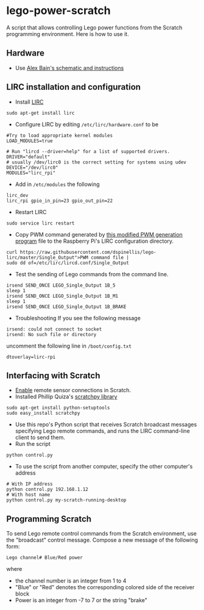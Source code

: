 # lego-power-scratch
A script that allows controlling Lego power functions from the Scratch programming environment.  Here is how to use it.


## Hardware
* Use [Alex Bain's schematic and instructions](http://alexba.in/blog/2013/03/09/raspberrypi-ir-schematic-for-lirc/)

## LIRC installation and configuration
* Install [LIRC](http://www.lirc.org/)
```
sudo apt-get install lirc
```

* Configure LIRC by editing `/etc/lirc/hardware.conf` to be
```
#Try to load appropriate kernel modules
LOAD_MODULES=true

# Run "lircd --driver=help" for a list of supported drivers.
DRIVER="default"
# usually /dev/lirc0 is the correct setting for systems using udev
DEVICE="/dev/lirc0"
MODULES="lirc_rpi"
```
* Add in `/etc/modules` the following
```
lirc_dev
lirc_rpi gpio_in_pin=23 gpio_out_pin=22
```

* Restart LIRC
```
sudo service lirc restart
```

* Copy PWM command generated by [this modified PWM generation program](https://github.com/dspinellis/lego-lirc) file to the Raspberry Pi's LIRC configuration directory.
```
curl https://raw.githubusercontent.com/dspinellis/lego-lirc/master/Single_Output">PWM command file |
sudo dd of=/etc/lirc/lircd.conf/Single_Output
```
* Test  the sending of Lego commands from the command line.
```
irsend SEND_ONCE LEGO_Single_Output 1B_5
sleep 1
irsend SEND_ONCE LEGO_Single_Output 1B_M1
sleep 1
irsend SEND_ONCE LEGO_Single_Output 1B_BRAKE
```

* Troubleshooting
If you see the following message
```
irsend: could not connect to socket
irsend: No such file or directory
```
uncomment the following line in `/boot/config.txt`
```
dtoverlay=lirc-rpi
```

## Interfacing with Scratch</h2>
* [Enable](http://wiki.scratch.mit.edu/wiki/Remote_Sensor_Connections) remote sensor connections in Scratch.
* Installed Phillip Quiza's [scratchpy library](https://github.com/pilliq/scratchpy)
```
sudo apt-get install python-setuptools
sudo easy_install scratchpy
```
* Use this repo's  Python script that receives Scratch broadcast messages specifying Lego remote commands, and runs the LIRC command-line client to send them.
* Run  the script 
```
python control.py
```
* To use the script from another computer, specify the other computer's address
```
# With IP address
python control.py 192.168.1.12
# With host name
python control.py my-scratch-running-desktop
```

## Programming Scratch</h2>
To send Lego remote control commands from the Scratch environment, use the "broadcast" control message.
Compose a new message of the following form:
```
Lego channel# Blue/Red power
```
where
 * the channel number is an integer from 1 to 4</li>
 * "Blue" or "Red" denotes the corresponding colored side of the receiver block
 * Power is an integer from -7 to 7 or the string "brake"
